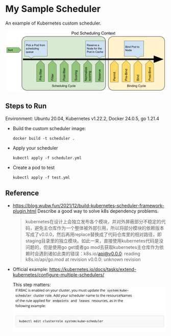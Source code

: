 # My Sample Scheduler

An example of Kubernetes custom scheduler.

![lifecycle](lifecycle.png)

## Steps to Run

Environment: Ubuntu 20.04, Kubernetes v1.22.2, Docker 24.0.5, go 1.21.4

+ Build the custom scheduler image:

    ```shell
    docker build -t scheduler .
    ```

+ Apply your scheduler

    ```shell
    kubectl apply -f scheduler.yml
    ```

+ Create a pod to test

    ```shell
    kubectl apply -f test.yml
    ```

## Reference

+ <https://blog.wubw.fun/2021/12/build-kubernetes-scheduler-framework-plugin.html> Describe a good way to solve k8s dependency problems.

    > kubernetes在设计上会独立发布各个模块，并对外屏蔽部分不稳定的代码，避免主仓库作为一个整体被外部引用，所以将部分模块的依赖版本写成了v0.0.0，然后再用replace替换成了代码仓库里的相对路径，即staging目录里的独立模块。如此一来，直接使用kubernetes代码是没问题的，但是使用go get或者go mod去获取kubernetes主仓库作为依赖时会遇到诸如此类的错误：k8s.io/api@v0.0.0: reading k8s.io/api/go.mod at revision v0.0.0: unknown revision

+ Official example: https://kubernetes.io/docs/tasks/extend-kubernetes/configure-multiple-schedulers/
    
    This step matters:
    ![clusterrole](clusterrole.png)
